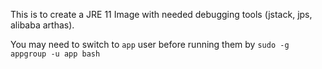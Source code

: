 This is to create a JRE 11 Image with needed debugging tools (jstack, jps, alibaba arthas).

You may need to switch to `app` user before running them by `sudo -g appgroup -u app bash`
